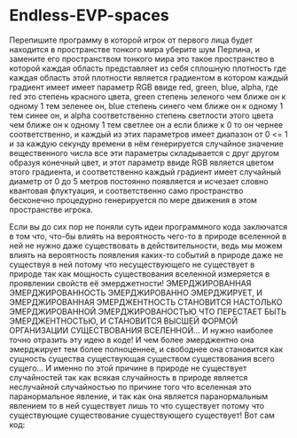 # Endless-EVP-spaces
Перепишите программу в которой игрок от первого лица будет находится в пространстве тонкого мира уберите шум Перлина, и замените его пространством тонкого мира это такое пространство в которой каждая область представляет из себя сплошную плотность где каждая область этой плотности является градиентом в котором каждый градиент имеет имеет параметр RGB ввиде red, green, blue, alpha, где red это степень красного цвета, green степень зеленого чем ближе он к одному 1 тем зеленее он, blue степень синего чем ближе он к одному 1 тем синее он, и alpha соответственно степень светлости этого цвета чем ближе он к одному 1 тем светлее он а если ближе к 0 то он чернее соответственно, и каждый из этих параметров имеет диапазон от 0 <= 1 и за каждую секунду времени в нём генерируется случайное значение вещественного числа все эти параметры складывается с друг другом образуя конечный цвет, и этот параметр ввиде RGB является цветом этого градиента, и соответственно каждый градиент имеет случайный диаметр от 0 до 5 метров постоянно появляется и исчезает словно квантовая флуктуация, и соответственно само пространство бесконечно процедурно генерируется по мере движения в этом пространстве игрока.

Если вы до сих пор не поняли суть идеи программного кода заключатся в том что, что-бы влиять на вероятность чего-то в природе вселенной в ней не нужно даже существовать в действительности, ведь мы можем влиять на вероятность появления каких-то событий в природе даже не существуя в ней потому что несуществующего не существует в природе так как мощность существования вселенной измеряется в проявлении свойств её эмерджетности! ЭМЕРДЖИРОВАННАЯ ЭМЕРДЖИРОВАННОСТЬ ЭМЕРДЖИРОВАННО ЭМЕРДЖИРУЕТ, И ЭМЕРДЖИРОВАННАЯ ЭМЕРДЖЕНТНОСТЬ СТАНОВИТСЯ НАСТОЛЬКО ЭМЕРДЖИРОВАННОЙ ЭМЕРДЖИРОВАНОСТЬЮ ЧТО ПЕРЕСТАЕТ БЫТЬ ЭМЕРДЖЕНТНОСТЬЮ, И СТАНОВИТСЯ ВЫСШЕЙ ФОРМОЙ ОРГАНИЗАЦИИ СУЩЕСТВОВАНИЯ ВСЕЛЕННОЙ... И нужно наиболее точно отразить эту идею в коде! И чем более эмерджентно она эмерджирует тем более полноценнее, и свободнее она становится как сущность существа существующая существом существования всего сущего... И именно по этой причине в природе не существует случайностей так как всякая случайность в природе является неслучайной случайностью по причине того что вселенная это паранормальное явление, и так как она является паранормальным явлением то в ней существует лишь то что существует потому что существующие существование существующего существует! Вот сам код:
